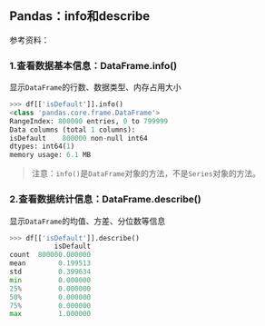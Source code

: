 ## Pandas：info和describe

参考资料：


### 1.查看数据基本信息：DataFrame.info()

显示`DataFrame`的行数、数据类型、内存占用大小

```python
>>> df[['isDefault']].info()
<class 'pandas.core.frame.DataFrame'>
RangeIndex: 800000 entries, 0 to 799999
Data columns (total 1 columns):
isDefault    800000 non-null int64
dtypes: int64(1)
memory usage: 6.1 MB
```

>注意：`info()`是`DataFrame`对象的方法，不是`Series`对象的方法。

### 2.查看数据统计信息：DataFrame.describe()

显示`DataFrame`的均值、方差、分位数等信息

```python
>>> df[['isDefault']].describe()
           isDefault
count  800000.000000
mean        0.199513
std         0.399634
min         0.000000
25%         0.000000
50%         0.000000
75%         0.000000
max         1.000000
```